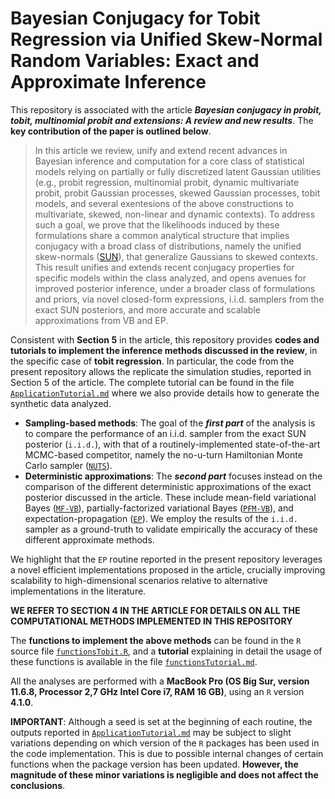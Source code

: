 # Bayesian Conjugacy for Tobit Regression via Unified Skew-Normal Random Variables: Exact and Approximate Inference

This repository is associated with the article ***Bayesian conjugacy in probit, tobit, multinomial probit and extensions: A review and new results***. The **key contribution of the paper is outlined below**.

> In this article we review, unify and extend recent advances in Bayesian inference and computation for a core class of statistical models relying on partially or fully discretized latent Gaussian utilities (e.g., probit regression, multinomial probit, dynamic multivariate probit, probit Gaussian processes, skewed Gaussian processes, tobit models, and several exentesions of the above constructions to multivariate, skewed, non-linear and dynamic contexts). To address such a goal, we prove that the likelihoods induced by these formulations share a common analytical structure that implies conjugacy with a broad class of distributions, namely the unified skew-normals ([SUN](https://doi.org/10.1017/CBO9781139248891)), that generalize Gaussians to skewed contexts. This result unifies and extends recent conjugacy properties for specific models within the class analyzed, and opens avenues for improved posterior inference, under a broader class of formulations and priors, via novel closed-form expressions, i.i.d. samplers from the exact SUN posteriors, and more accurate and scalable approximations from VB and EP. 

Consistent with **Section 5** in the article, this repository provides **codes and tutorials to implement the inference methods discussed in the review**, in the specific case of **tobit regression**.  In particular, the code from the present repository allows the replicate the simulation studies, reported in Section 5 of the article. 
The complete tutorial can be found in the file [`ApplicationTutorial.md`](https://github.com/niccoloanceschi/TobitSUN/blob/main/ApplicationTutorial.md) where we also provide details how to generate the synthetic data analyzed.

- **Sampling-based methods**: The goal of the ***first part*** of the analysis is to compare the performance of an i.i.d. sampler from the exact SUN posterior (`i.i.d.`), with that of a routinely-implemented state-of-the-art MCMC-based competitor, namely the no-u-turn Hamiltonian Monte Carlo sampler ([`NUTS`](http://jmlr.org/papers/v15/hoffman14a.html)).
- **Deterministic approximations**: The ***second part*** focuses instead on the comparison of the different deterministic approximations of the exact posterior discussed in the article. These include mean-field variational Bayes ([`MF-VB`](https://doi.org/10.1080/01621459.2017.1285773)), partially-factorized variational Bayes ([`PFM-VB`](https://doi.org/10.1093/biomet/asac026)), and expectation-propagation ([`EP`](https://doi.org/10.1214/16-STS581)). We employ the results of the `i.i.d.` sampler as a ground-truth to validate empirically the accuracy of these different approximate methods.

We highlight that the `EP` routine reported in the present repository leverages a novel efficient implementations proposed in the article, crucially improving scalability to high-dimensional scenarios relative to alternative implementations in the literature. 

**WE REFER TO SECTION 4 IN THE ARTICLE FOR DETAILS ON ALL THE COMPUTATIONAL METHODS IMPLEMENTED IN THIS REPOSITORY**

The **functions to implement the above methods** can be found in the `R` source file [`functionsTobit.R`](https://github.com/niccoloanceschi/TobitSUN/blob/main/functionsTobit.R), and a **tutorial** explaining in detail the usage of these functions is available in the file [`functionsTutorial.md`](https://github.com/niccoloanceschi/TobitSUN/blob/main/functionsTutorial.md). 

All the analyses are performed with a **MacBook Pro (OS Big Sur, version 11.6.8, Processor 2,7 GHz Intel Core i7, RAM 16 GB)**, using an `R` version **4.1.0**.

**IMPORTANT**: Although a seed is set at the beginning of each routine, the outputs reported in [`ApplicationTutorial.md`](https://github.com/niccoloanceschi/TobitSUN/blob/main/ApplicationTutorial.md) may be subject to slight variations depending on which version of the `R` packages has been used in the code implementation. This is due to possible internal changes of certain functions when the package version has been updated. **However, the magnitude of these minor variations is negligible and does not affect the conclusions**.
